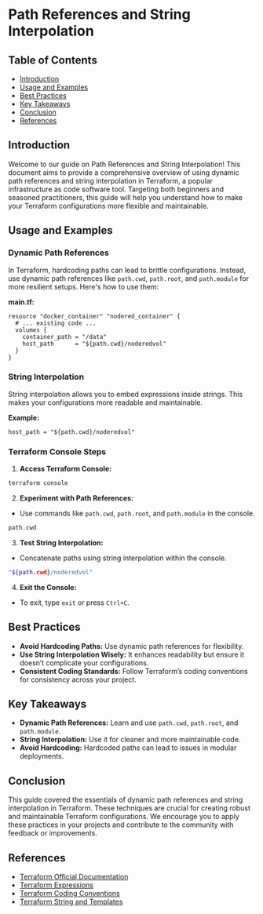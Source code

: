# Path References and String Interpolation

## Table of Contents

- [Introduction](#introduction)
- [Usage and Examples](#usage-and-examples)
- [Best Practices](#best-practices)
- [Key Takeaways](#key-takeaways)
- [Conclusion](#conclusion)
- [References](#references)

## Introduction

Welcome to our guide on Path References and String Interpolation! This document aims to provide a comprehensive overview of using dynamic path references and string interpolation in Terraform, a popular infrastructure as code software tool. Targeting both beginners and seasoned practitioners, this guide will help you understand how to make your Terraform configurations more flexible and maintainable.

## Usage and Examples

### Dynamic Path References

In Terraform, hardcoding paths can lead to brittle configurations. Instead, use dynamic path references like `path.cwd`, `path.root`, and `path.module` for more resilient setups. Here's how to use them:

**main.tf:**

```hcl
resource "docker_container" "nodered_container" {
  # ... existing code ...
  volumes {
    container_path = "/data"
    host_path      = "${path.cwd}/noderedvol"
  }
}
```

### String Interpolation

String interpolation allows you to embed expressions inside strings. This makes your configurations more readable and maintainable.

**Example:**

```hcl
host_path = "${path.cwd}/noderedvol"
```

### Terraform Console Steps

1. **Access Terraform Console:**

```bash
terraform console
```

2. **Experiment with Path References:**

- Use commands like `path.cwd`, `path.root`, and `path.module` in the console.

```bash
path.cwd
```

3. **Test String Interpolation:**

- Concatenate paths using string interpolation within the console.

```bash
"${path.cwd}/noderedvol"
```

4. **Exit the Console:**

- To exit, type `exit` or press `Ctrl+C`.

## Best Practices

- **Avoid Hardcoding Paths:** Use dynamic path references for flexibility.
- **Use String Interpolation Wisely:** It enhances readability but ensure it doesn’t complicate your configurations.
- **Consistent Coding Standards:** Follow Terraform’s coding conventions for consistency across your project.

## Key Takeaways

- **Dynamic Path References:** Learn and use `path.cwd`, `path.root`, and `path.module`.
- **String Interpolation:** Use it for cleaner and more maintainable code.
- **Avoid Hardcoding:** Hardcoded paths can lead to issues in modular deployments.

## Conclusion

This guide covered the essentials of dynamic path references and string interpolation in Terraform. These techniques are crucial for creating robust and maintainable Terraform configurations. We encourage you to apply these practices in your projects and contribute to the community with feedback or improvements.

## References

- [Terraform Official Documentation](https://www.terraform.io/docs)
- [Terraform Expressions](https://www.terraform.io/docs/language/expressions/index.html)
- [Terraform Coding Conventions](https://www.terraform.io/docs/language/conventions/coding-conventions.html)
- [Terraform String and Templates](https://developer.hashicorp.com/terraform/language/expressions/strings)